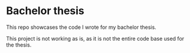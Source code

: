 #  Bachelor thesis
This repo showcases the code I wrote for my bachelor thesis.

This project is not working as is, as it is not the entire code base used for the thesis.